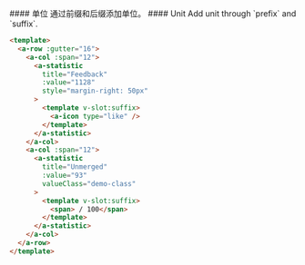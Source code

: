 <cn>
#### 单位
通过前缀和后缀添加单位。
</cn>

<us>
#### Unit
Add unit through `prefix` and `suffix`.
</us>

```html
<template>
  <a-row :gutter="16">
    <a-col :span="12">
      <a-statistic
        title="Feedback"
        :value="1128"
        style="margin-right: 50px"
      >
        <template v-slot:suffix>
          <a-icon type="like" />
        </template>
      </a-statistic>
    </a-col>
    <a-col :span="12">
      <a-statistic
        title="Unmerged"
        :value="93"
        valueClass="demo-class"
      >
        <template v-slot:suffix>
          <span> / 100</span>
        </template>
      </a-statistic>
    </a-col>
  </a-row>
</template>
```
